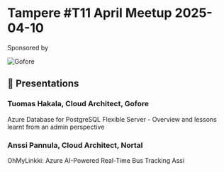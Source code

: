 # Tampere #T11 April Meetup 2025-04-10 

Sponsored by

![Gofore](https://upload.wikimedia.org/wikipedia/fi/b/bf/Gofore_logo_orange_360.png)

## 🚀 Presentations 
### Tuomas Hakala, Cloud Architect, Gofore
Azure Database for PostgreSQL Flexible Server - Overview and lessons learnt from an admin perspective

### Anssi Pannula, Cloud Architect, Nortal
OhMyLinkki: Azure AI-Powered Real-Time Bus Tracking Assi